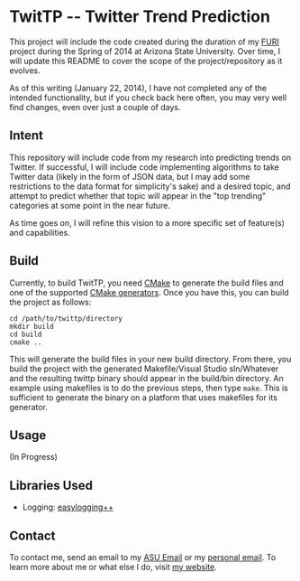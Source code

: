 TwitTP -- Twitter Trend Prediction
==================================

This project will include the code created during the duration of my [FURI][1]
project during the Spring of 2014 at Arizona State University. Over time, I
will update this README to cover the scope of the project/repository as it
evolves.

As of this writing (January 22, 2014), I have not completed any of the
intended functionality, but if you check back here often, you may very well
find changes, even over just a couple of days.

Intent
------

This repository will include code from my research into predicting trends on
Twitter. If successful, I will include code implementing algorithms to take
Twitter data (likely in the form of JSON data, but I may add some restrictions
to the data format for simplicity's sake) and a desired topic, and attempt to
predict whether that topic will appear in the "top trending" categories at
some point in the near future.

As time goes on, I will refine this vision to a more specific set of feature(s)
and capabilities.

Build
-----

Currently, to build TwitTP, you need [CMake][5] to generate the build files and
one of the supported [CMake generators][6]. Once you have this, you can build
the project as follows:

    cd /path/to/twittp/directory
    mkdir build
    cd build
    cmake ..

This will generate the build files in your new build directory. From there, you
build the project with the generated Makefile/Visual Studio sln/Whatever and
the resulting twittp binary should appear in the build/bin directory. An example
using makefiles is to do the previous steps, then type `make`. This is
sufficient to generate the binary on a platform that uses makefiles for its
generator.

Usage
-----

(In Progress)

Libraries Used
--------------

-   Logging: [easylogging++][7]

Contact
-------

To contact me, send an email to my [ASU Email][2] or my [personal email][3]. To
learn more about me or what else I do, visit [my website][4].

[1]: http://more.engineering.asu.edu/furi/ "FURI Home Page"
[2]: mailto:grant.a.marshall@asu.edu "ASU Email"
[3]: mailto:gam@grantamarshall.com "Personal Email"
[4]: http://www.mthcmp.com "Personal Website"
[5]: http://www.cmake.org "CMake"
[6]: http://www.cmake.org/cmake/help/v2.8.12/cmake.html#section_Generators "CMake Generators"
[7]: https://github.com/easylogging/easyloggingpp "easylogging++"

